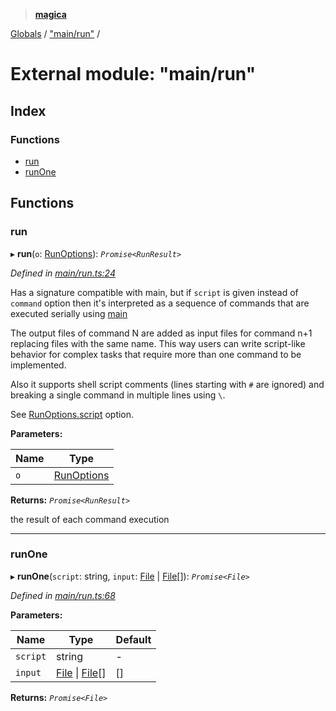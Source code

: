> **[magica](../README.md)**

[Globals](../README.md) / ["main/run"](_main_run_.md) /

# External module: "main/run"

## Index

### Functions

* [run](_main_run_.md#run)
* [runOne](_main_run_.md#runone)

## Functions

###  run

▸ **run**(`o`: [RunOptions](../interfaces/_types_.runoptions.md)): *`Promise<RunResult>`*

*Defined in [main/run.ts:24](https://github.com/cancerberoSgx/magica/blob/6bf4de2/src/main/run.ts#L24)*

Has a signature compatible with main, but if `script` is given instead of `command` option then it's
interpreted as a sequence of commands that are executed serially using [main](../interfaces/_imagemagick_magickloaded_.main.md#main)

The output files of command N are added as input files for command n+1 replacing files with the same name.
This way users can write script-like behavior for complex tasks that require more than one command to be
implemented.

Also it supports shell script comments (lines starting with `#` are ignored) and breaking a single command
in multiple lines using `\`.

See [RunOptions.script](../interfaces/_types_.runoptions.md#optional-script) option.

**Parameters:**

Name | Type |
------ | ------ |
`o` | [RunOptions](../interfaces/_types_.runoptions.md) |

**Returns:** *`Promise<RunResult>`*

the result of each command execution

___

###  runOne

▸ **runOne**(`script`: string, `input`: [File](../classes/_file_file_.file.md) | [File](../classes/_file_file_.file.md)[]): *`Promise<File>`*

*Defined in [main/run.ts:68](https://github.com/cancerberoSgx/magica/blob/6bf4de2/src/main/run.ts#L68)*

**Parameters:**

Name | Type | Default |
------ | ------ | ------ |
`script` | string | - |
`input` | [File](../classes/_file_file_.file.md) \| [File](../classes/_file_file_.file.md)[] |  [] |

**Returns:** *`Promise<File>`*